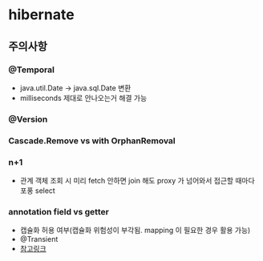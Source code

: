 # hibernate

## 주의사항

### @Temporal
- java.util.Date -> java.sql.Date 변환
- milliseconds 제대로 안나오는거 해결 가능

### @Version

### Cascade.Remove vs with OrphanRemoval

### n+1
- 관계 객체 조회 시 미리 fetch 안하면 join 해도 proxy 가 넘어와서 접근할 때마다 포풍 select

### annotation field vs getter
- 캡슐화 허용 여부(캡슐화 위험성이 부각됨. mapping 이 필요한 경우 활용 가능)
- @Transient
- [참고링크](https://stackoverflow.com/questions/594597/hibernate-annotations-which-is-better-field-or-property-access)
